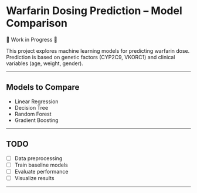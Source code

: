# Warfarin Dosing Prediction – Model Comparison

🚧 Work in Progress 🚧

This project explores machine learning models for predicting warfarin dose.  
Prediction is based on genetic factors (CYP2C9, VKORC1) and clinical variables (age, weight, gender).

---

## Models to Compare
- Linear Regression  
- Decision Tree  
- Random Forest  
- Gradient Boosting  

---

## TODO
- [ ] Data preprocessing  
- [ ] Train baseline models  
- [ ] Evaluate performance  
- [ ] Visualize results  

---


